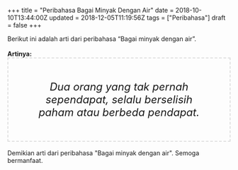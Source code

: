 +++
title = "Peribahasa Bagai Minyak Dengan Air"
date = 2018-10-10T13:44:00Z
updated = 2018-12-05T11:19:56Z
tags = ["Peribahasa"]
draft = false
+++

<div dir="ltr" style="text-align: left;" trbidi="on">Berikut ini adalah arti dari peribahasa “Bagai minyak dengan air”.<br /><br /><div style="text-align: justify;"><b>Artinya:</b></div><div style="border: 2px dashed #ddd; font-size: 24px; height: auto; margin: 0 auto; padding: 50px; text-align: center; width: auto;"><i>Dua orang yang tak pernah sependapat, selalu berselisih paham atau berbeda pendapat.</i></div><br />Demikian arti dari peribahasa "Bagai minyak dengan air". Semoga bermanfaat.</div>
